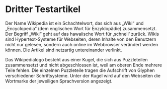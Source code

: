 # Dritter Testartikel

Der Name Wikipedia ist ein Schachtelwort, das sich aus „Wiki“ und „Encyclopedia“ (dem englischen Wort für Enzyklopädie) zusammensetzt. Der Begriff „Wiki“ geht auf das hawaiische Wort für ‚schnell‘ zurück. Wikis sind Hypertext-Systeme für Webseiten, deren Inhalte von den Benutzern nicht nur gelesen, sondern auch online im Webbrowser verändert werden können. Die Artikel sind netzartig untereinander verlinkt.

Das Wikipedialogo besteht aus einer Kugel, die sich aus Puzzleteilen zusammensetzt und nicht abgeschlossen ist, weil am oberen Ende mehrere Teile fehlen. Die einzelnen Puzzleteile tragen die Aufschrift von Glyphen verschiedener Schriftsysteme. Unter der Kugel wird auf den Webseiten die Wortmarke der jeweiligen Sprachversion angezeigt.
